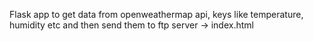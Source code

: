 Flask app to get data from openweathermap api, keys like temperature, humidity etc and then send them to ftp server -> index.html
